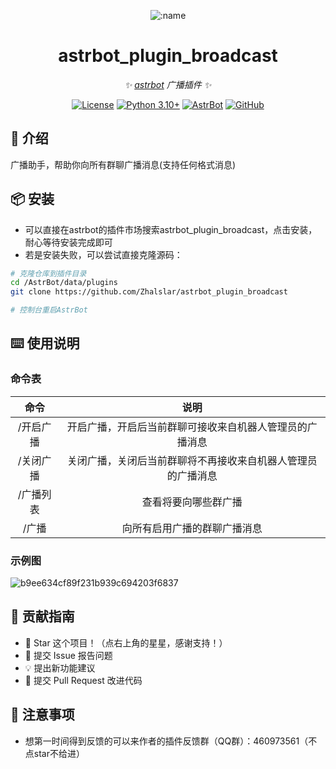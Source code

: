 
<div align="center">

![:name](https://count.getloli.com/@astrbot_plugin_broadcast?name=astrbot_plugin_broadcast&theme=minecraft&padding=6&offset=0&align=top&scale=1&pixelated=1&darkmode=auto)

# astrbot_plugin_broadcast

_✨ [astrbot](https://github.com/AstrBotDevs/AstrBot) 广播插件 ✨_  

[![License](https://img.shields.io/badge/License-MIT-green.svg)](https://opensource.org/licenses/MIT)
[![Python 3.10+](https://img.shields.io/badge/Python-3.10%2B-blue.svg)](https://www.python.org/)
[![AstrBot](https://img.shields.io/badge/AstrBot-3.4%2B-orange.svg)](https://github.com/Soulter/AstrBot)
[![GitHub](https://img.shields.io/badge/作者-Zhalslar-blue)](https://github.com/Zhalslar)

</div>


## 🤝 介绍

广播助手，帮助你向所有群聊广播消息(支持任何格式消息)

## 📦 安装

- 可以直接在astrbot的插件市场搜索astrbot_plugin_broadcast，点击安装，耐心等待安装完成即可
- 若是安装失败，可以尝试直接克隆源码：

```bash
# 克隆仓库到插件目录
cd /AstrBot/data/plugins
git clone https://github.com/Zhalslar/astrbot_plugin_broadcast

# 控制台重启AstrBot
```

## ⌨️ 使用说明

### 命令表

|     命令      |                    说明                    |
|:-------------:|:-----------------------------------------------:|
| /开启广播   | 开启广播，开启后当前群聊可接收来自机器人管理员的广播消息  |
| /关闭广播   | 关闭广播，关闭后当前群聊将不再接收来自机器人管理员的广播消息 |
| /广播列表   |   查看将要向哪些群广播  |
| /广播      |  向所有启用广播的群聊广播消息     |

### 示例图

![b9ee634cf89f231b939c694203f6837](https://github.com/user-attachments/assets/bca491cb-df34-46f8-acec-ee1721e90f25)

## 👥 贡献指南

- 🌟 Star 这个项目！（点右上角的星星，感谢支持！）
- 🐛 提交 Issue 报告问题
- 💡 提出新功能建议
- 🔧 提交 Pull Request 改进代码

## 📌 注意事项

- 想第一时间得到反馈的可以来作者的插件反馈群（QQ群）：460973561（不点star不给进）
